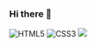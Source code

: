 ### Hi there 👋

<!--
**Na-gang99/Na-gang99** is a ✨ _special_ ✨ repository because its `README.md` (this file) appears on your GitHub profile.

Here are some ideas to get you started:

- 🔭 I’m currently working on ...
- 🌱 I’m currently learning ...
- 👯 I’m looking to collaborate on ...
- 🤔 I’m looking for help with ...
- 💬 Ask me about ...
- 📫 How to reach me: ...
- 😄 Pronouns: ...
- ⚡ Fun fact: ...
-->
<p>
  <img alt="HTML5" src ="https://img.shields.io/badge/HTML5-E34F26.svg?&style=for-the-badge&logo=html5&logoColor=000000"/>
  <img alt="CSS3" src ="https://img.shields.io/badge/CSS3-1572B6.svg?&style=for-the-badge&logo=css3"/>
  <img src="https://img.shields.io/badge/Javascript-ffb13b.svg?&style=for-the-badge&logo=javascript&logoColor=white"/>
</p>
